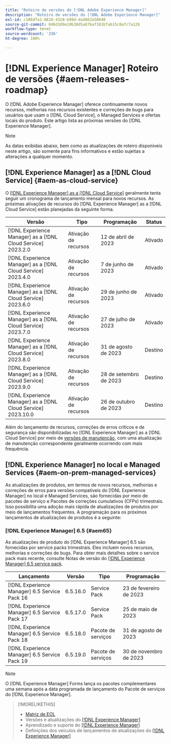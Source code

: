 ```yaml
---
title: "Roteiro de versões do [!DNL Adobe Experience Manager]"
description: "Roteiro de versões do [!DNL Adobe Experience Manager]"
exl-id: c106d7a1-8810-4328-b99d-dad862a50640
source-git-commit: 0d6d189e10b38d5a87baf381bfab15c8afc7a128
workflow-type: tm+mt
source-wordcount: '336'
ht-degree: 100%

---
```


# [!DNL Experience Manager] Roteiro de versões {#aem-releases-roadmap}

O [!DNL Adobe Experience Manager] oferece continuamente novos recursos, melhorias nos recursos existentes e correções de bugs para usuários que usam o [!DNL Cloud Service], o Managed Services e ofertas locais do produto. Este artigo lista as próximas versões do [!DNL Experience Manager].

>[!NOTE]
>
>As datas exibidas abaixo, bem como as atualizações de roteiro disponíveis neste artigo, são somente para fins informativos e estão sujeitas a alterações a qualquer momento.

## [!DNL Experience Manager] as a [!DNL Cloud Service] {#aem-as-cloud-service}

O [[!DNL Experience Manager] as a [!DNL Cloud Service]](https://experienceleague.adobe.com/docs/experience-manager-cloud-service/content/release-notes/home.html?lang=pt-BR) geralmente tenta seguir um cronograma de lançamento mensal para novos recursos. As próximas ativações de recursos do [!DNL Experience Manager] as a [!DNL Cloud Service] estão planejadas da seguinte forma.

| Versão | Tipo | Programação | Status |
|---|---|---|---|
| [!DNL Experience Manager] as a [!DNL Cloud Service] 2023.2.0 | Ativação de recursos | 12 de abril de 2023 | Ativado |
| [!DNL Experience Manager] as a [!DNL Cloud Service] 2023.4.0 | Ativação de recursos | 7 de junho de 2023 | Ativado |
| [!DNL Experience Manager] as a [!DNL Cloud Service] 2023.6.0 | Ativação de recursos | 29 de junho de 2023 | Ativado |
| [!DNL Experience Manager] as a [!DNL Cloud Service] 2023.7.0 | Ativação de recursos | 27 de julho de 2023 | Ativado |
| [!DNL Experience Manager] as a [!DNL Cloud Service] 2023.8.0 | Ativação de recursos | 31 de agosto de 2023 | Destino |
| [!DNL Experience Manager] as a [!DNL Cloud Service] 2023.9.0 | Ativação de recursos | 28 de setembro de 2023 | Destino |
| [!DNL Experience Manager] as a [!DNL Cloud Service] 2023.10.0 | Ativação de recursos | 26 de outubro de 2023 | Destino |

Além do lançamento de recursos, correções de erros críticos e de segurança são disponibilizadas no [!DNL Experience Manager] as a [!DNL Cloud Service] por meio de [versões de manutenção](https://experienceleague.adobe.com/docs/experience-manager-cloud-service/content/release-notes/maintenance/latest.html?lang=pt-BR), com uma atualização de manutenção correspondente geralmente ocorrendo com mais frequência.

## [!DNL Experience Manager] no local e Managed Services {#aem-on-prem-managed-services}

As atualizações de produtos, em termos de novos recursos, melhorias e correções de erros para versões compatíveis do [!DNL Experience Manager] no local e Managed Services, são fornecidas por meio de pacotes de serviço e Pacotes de correções cumulativos (CFPs) trimestrais. Isso possibilita uma adoção mais rápida de atualizações de produtos por meio de lançamentos frequentes. A programação para os próximos lançamentos de atualizações de produtos é a seguinte:

### [!DNL Experience Manager] 6.5 {#aem65}

As atualizações de produto do [!DNL Experience Manager] 6.5 são fornecidas por service packs trimestrais. Eles incluem novos recursos, melhorias e correções de bugs. Para obter mais detalhes sobre o service pack mais recente, consulte Notas de versão do [[!DNL Experience Manager] 6.5 service pack](https://experienceleague.adobe.com/docs/experience-manager-65/release-notes/release-notes.html?lang=pt-BR).

| Lançamento | Versão | Tipo | Programação |
|---|---|---|---|
| [!DNL Experience Manager] 6.5 Service Pack 16 | 6.5.16.0 | Service Pack | 23 de fevereiro de 2023 |
| [!DNL Experience Manager] 6.5 Service Pack 17 | 6.5.17.0 | Service Pack | 25 de maio de 2023 |
| [!DNL Experience Manager] 6.5 Service Pack 18 | 6.5.18.0 | Pacote de serviços | 31 de agosto de 2023 |
| [!DNL Experience Manager] 6.5 Service Pack 19 | 6.5.19.0 | Pacote de serviços | 30 de novembro de 2023 |

>[!NOTE]
>
>O [!DNL Experience Manager] Forms lança os pacotes complementares uma semana após a data programada de lançamento do Pacote de serviços do [!DNL Experience Manager].

>[!MORELIKETHIS]
>
>* [Matriz de EOL](https://helpx.adobe.com/br/support/programs/eol-matrix.html)
>* Versões e atualizações do [[!DNL Experience Manager] ](https://experienceleague.adobe.com/docs/experience-manager-release-information/aem-release-updates/aem-releases-updates.html?lang=pt-BR)
>* Aprendizado e suporte do [[!DNL Experience Manager] ](https://experienceleague.adobe.com/docs/experience-manager-cloud-service.html?lang=pt-BR)
>* Definições dos veículos de lançamentos de atualizações do [[!DNL Experience Manager] ](/help/using/update-release-vehicle-definitions.md)
